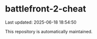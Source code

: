 # battlefront-2-cheat

Last updated: 2025-06-18 18:54:50

This repository is automatically maintained.

